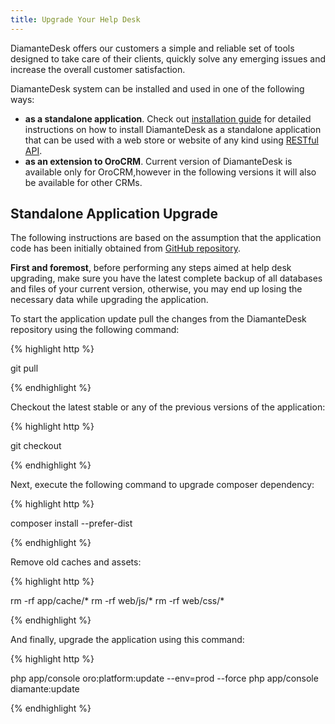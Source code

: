 ```yaml
---
title: Upgrade Your Help Desk
---
```


DiamanteDesk offers our customers a simple and reliable  set of tools designed to take care of their clients, quickly solve any emerging issues and increase the overall customer satisfaction.

DiamanteDesk system can be installed and used in one of the following ways:

* **as a standalone application**. Check out [installation guide](index.md) for detailed instructions on how to install DiamanteDesk as a standalone application that can be used with a web store or website of any kind using [RESTful API](../developer-guide/restful-api-guide.md). 
* **as an extension to OroCRM**. Current version of DiamanteDesk is available only for OroCRM,however in the following versions it will also be available for other CRMs.

## Standalone Application Upgrade

The following instructions are based on the assumption that the application code has been initially obtained from [GitHub repository](https://github.com/eltrino/diamantedesk-application).

**First and foremost**, before performing any steps aimed at help desk upgrading, make sure you have the latest complete backup of all databases and files of your current version, otherwise, you may end up losing the necessary data while upgrading the application.

To start the application update pull the changes from the DiamanteDesk repository using the following command:

{% highlight http %}

git pull

{% endhighlight %}

Checkout the latest stable or any of the previous versions of the application:

{% highlight http %}

git checkout <VERSION TO UPGRADE> 

{% endhighlight %}

Next, execute the following command to upgrade composer dependency:

{% highlight http %}

composer install --prefer-dist

{% endhighlight %}

Remove old caches and assets:

{% highlight http %}

rm -rf app/cache/*
rm -rf web/js/*
rm -rf web/css/*

{% endhighlight %}

And finally, upgrade the application using this command:

{% highlight http %}

php app/console oro:platform:update --env=prod --force
php app/console diamante:update

{% endhighlight %}